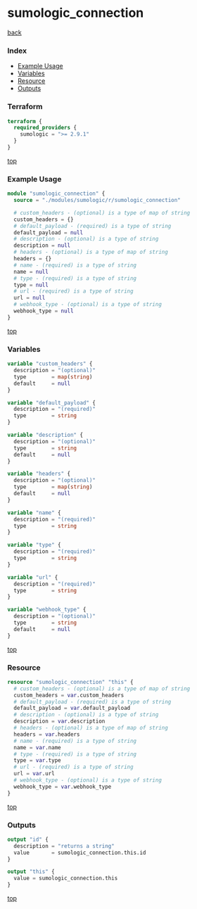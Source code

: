 # sumologic_connection

[back](../sumologic.md)

### Index

- [Example Usage](#example-usage)
- [Variables](#variables)
- [Resource](#resource)
- [Outputs](#outputs)

### Terraform

```terraform
terraform {
  required_providers {
    sumologic = ">= 2.9.1"
  }
}
```

[top](#index)

### Example Usage

```terraform
module "sumologic_connection" {
  source = "./modules/sumologic/r/sumologic_connection"

  # custom_headers - (optional) is a type of map of string
  custom_headers = {}
  # default_payload - (required) is a type of string
  default_payload = null
  # description - (optional) is a type of string
  description = null
  # headers - (optional) is a type of map of string
  headers = {}
  # name - (required) is a type of string
  name = null
  # type - (required) is a type of string
  type = null
  # url - (required) is a type of string
  url = null
  # webhook_type - (optional) is a type of string
  webhook_type = null
}
```

[top](#index)

### Variables

```terraform
variable "custom_headers" {
  description = "(optional)"
  type        = map(string)
  default     = null
}

variable "default_payload" {
  description = "(required)"
  type        = string
}

variable "description" {
  description = "(optional)"
  type        = string
  default     = null
}

variable "headers" {
  description = "(optional)"
  type        = map(string)
  default     = null
}

variable "name" {
  description = "(required)"
  type        = string
}

variable "type" {
  description = "(required)"
  type        = string
}

variable "url" {
  description = "(required)"
  type        = string
}

variable "webhook_type" {
  description = "(optional)"
  type        = string
  default     = null
}
```

[top](#index)

### Resource

```terraform
resource "sumologic_connection" "this" {
  # custom_headers - (optional) is a type of map of string
  custom_headers = var.custom_headers
  # default_payload - (required) is a type of string
  default_payload = var.default_payload
  # description - (optional) is a type of string
  description = var.description
  # headers - (optional) is a type of map of string
  headers = var.headers
  # name - (required) is a type of string
  name = var.name
  # type - (required) is a type of string
  type = var.type
  # url - (required) is a type of string
  url = var.url
  # webhook_type - (optional) is a type of string
  webhook_type = var.webhook_type
}
```

[top](#index)

### Outputs

```terraform
output "id" {
  description = "returns a string"
  value       = sumologic_connection.this.id
}

output "this" {
  value = sumologic_connection.this
}
```

[top](#index)